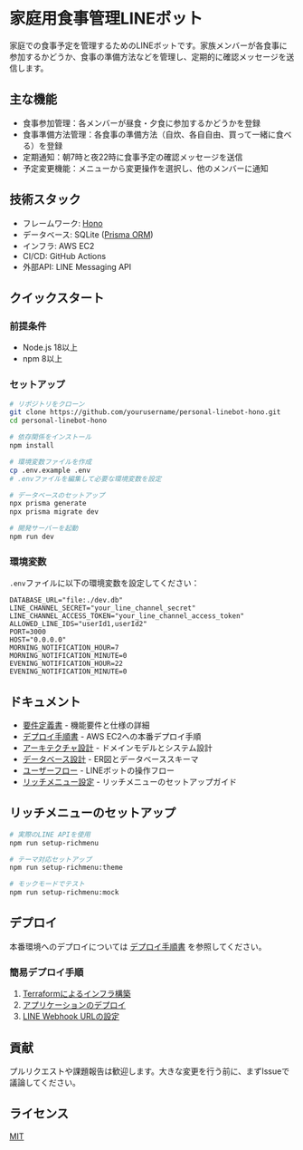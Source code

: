 # 家庭用食事管理LINEボット

家庭での食事予定を管理するためのLINEボットです。家族メンバーが各食事に参加するかどうか、食事の準備方法などを管理し、定期的に確認メッセージを送信します。

## 主な機能

- 食事参加管理：各メンバーが昼食・夕食に参加するかどうかを登録
- 食事準備方法管理：各食事の準備方法（自炊、各自自由、買って一緒に食べる）を登録
- 定期通知：朝7時と夜22時に食事予定の確認メッセージを送信
- 予定変更機能：メニューから変更操作を選択し、他のメンバーに通知

## 技術スタック

- フレームワーク: [Hono](https://honojs.dev/)
- データベース: SQLite ([Prisma ORM](https://www.prisma.io/))
- インフラ: AWS EC2
- CI/CD: GitHub Actions
- 外部API: LINE Messaging API

## クイックスタート

### 前提条件

- Node.js 18以上
- npm 8以上

### セットアップ

```bash
# リポジトリをクローン
git clone https://github.com/yourusername/personal-linebot-hono.git
cd personal-linebot-hono

# 依存関係をインストール
npm install

# 環境変数ファイルを作成
cp .env.example .env
# .envファイルを編集して必要な環境変数を設定

# データベースのセットアップ
npx prisma generate
npx prisma migrate dev

# 開発サーバーを起動
npm run dev
```

### 環境変数

`.env`ファイルに以下の環境変数を設定してください：

```
DATABASE_URL="file:./dev.db"
LINE_CHANNEL_SECRET="your_line_channel_secret"
LINE_CHANNEL_ACCESS_TOKEN="your_line_channel_access_token"
ALLOWED_LINE_IDS="userId1,userId2"
PORT=3000
HOST="0.0.0.0"
MORNING_NOTIFICATION_HOUR=7
MORNING_NOTIFICATION_MINUTE=0
EVENING_NOTIFICATION_HOUR=22
EVENING_NOTIFICATION_MINUTE=0
```

## ドキュメント

- [要件定義書](docs/requirements.md) - 機能要件と仕様の詳細
- [デプロイ手順書](docs/DEPLOYMENT.md) - AWS EC2への本番デプロイ手順
- [アーキテクチャ設計](docs/domain_model.md) - ドメインモデルとシステム設計
- [データベース設計](docs/er_diagram.md) - ER図とデータベーススキーマ
- [ユーザーフロー](docs/user_flow.md) - LINEボットの操作フロー
- [リッチメニュー設定](docs/RICHMENU.md) - リッチメニューのセットアップガイド

## リッチメニューのセットアップ

```bash
# 実際のLINE APIを使用
npm run setup-richmenu

# テーマ対応セットアップ
npm run setup-richmenu:theme

# モックモードでテスト
npm run setup-richmenu:mock
```

## デプロイ

本番環境へのデプロイについては [デプロイ手順書](docs/DEPLOYMENT.md) を参照してください。

### 簡易デプロイ手順

1. [Terraformによるインフラ構築](docs/DEPLOYMENT.md#2-awsインフラのセットアップ)
2. [アプリケーションのデプロイ](docs/DEPLOYMENT.md#5-アプリケーションのデプロイ)
3. [LINE Webhook URLの設定](docs/DEPLOYMENT.md#7-line-webhook-urlの設定)

## 貢献

プルリクエストや課題報告は歓迎します。大きな変更を行う前に、まずIssueで議論してください。

## ライセンス

[MIT](LICENSE)